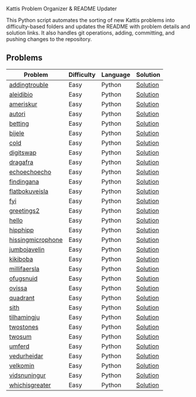 Kattis Problem Organizer & README Updater

This Python script automates the sorting of new Kattis problems into difficulty-based folders and updates the README with problem details and solution links. It also handles git operations, adding, committing, and pushing changes to the repository.

## Problems
| Problem | Difficulty | Language | Solution |
| ------- | ---------- | -------- | -------- |
| [addingtrouble](https://open.kattis.com/problems/addingtrouble) | Easy | Python | [Solution](https://github.com/ayubhali/kattisol/blob/main/kattis/python/1_Easy/addingtrouble.py) |
| [aleidibio](https://open.kattis.com/problems/aleidibio) | Easy | Python | [Solution](https://github.com/ayubhali/kattisol/blob/main/kattis/python/1_Easy/aleidibio.py) |
| [ameriskur](https://open.kattis.com/problems/ameriskur) | Easy | Python | [Solution](https://github.com/ayubhali/kattisol/blob/main/kattis/python/1_Easy/ameriskur.py) |
| [autori](https://open.kattis.com/problems/autori) | Easy | Python | [Solution](https://github.com/ayubhali/kattisol/blob/main/kattis/python/1_Easy/autori.py) |
| [betting](https://open.kattis.com/problems/betting) | Easy | Python | [Solution](https://github.com/ayubhali/kattisol/blob/main/kattis/python/1_Easy/betting.py) |
| [bijele](https://open.kattis.com/problems/bijele) | Easy | Python | [Solution](https://github.com/ayubhali/kattisol/blob/main/kattis/python/1_Easy/bijele.py) |
| [cold](https://open.kattis.com/problems/cold) | Easy | Python | [Solution](https://github.com/ayubhali/kattisol/blob/main/kattis/python/1_Easy/cold.py) |
| [digitswap](https://open.kattis.com/problems/digitswap) | Easy | Python | [Solution](https://github.com/ayubhali/kattisol/blob/main/kattis/python/1_Easy/digitswap.py) |
| [dragafra](https://open.kattis.com/problems/dragafra) | Easy | Python | [Solution](https://github.com/ayubhali/kattisol/blob/main/kattis/python/1_Easy/dragafra.py) |
| [echoechoecho](https://open.kattis.com/problems/echoechoecho) | Easy | Python | [Solution](https://github.com/ayubhali/kattisol/blob/main/kattis/python/1_Easy/echoechoecho.py) |
| [findingana](https://open.kattis.com/problems/findingana) | Easy | Python | [Solution](https://github.com/ayubhali/kattisol/blob/main/kattis/python/1_Easy/findingana.py) |
| [flatbokuveisla](https://open.kattis.com/problems/flatbokuveisla) | Easy | Python | [Solution](https://github.com/ayubhali/kattisol/blob/main/kattis/python/1_Easy/flatbokuveisla.py) |
| [fyi](https://open.kattis.com/problems/fyi) | Easy | Python | [Solution](https://github.com/ayubhali/kattisol/blob/main/kattis/python/1_Easy/fyi.py) |
| [greetings2](https://open.kattis.com/problems/greetings2) | Easy | Python | [Solution](https://github.com/ayubhali/kattisol/blob/main/kattis/python/1_Easy/greetings2.py) |
| [hello](https://open.kattis.com/problems/hello) | Easy | Python | [Solution](https://github.com/ayubhali/kattisol/blob/main/kattis/python/1_Easy/hello.py) |
| [hipphipp](https://open.kattis.com/problems/hipphipp) | Easy | Python | [Solution](https://github.com/ayubhali/kattisol/blob/main/kattis/python/1_Easy/hipphipp.py) |
| [hissingmicrophone](https://open.kattis.com/problems/hissingmicrophone) | Easy | Python | [Solution](https://github.com/ayubhali/kattisol/blob/main/kattis/python/1_Easy/hissingmicrophone.py) |
| [jumbojavelin](https://open.kattis.com/problems/jumbojavelin) | Easy | Python | [Solution](https://github.com/ayubhali/kattisol/blob/main/kattis/python/1_Easy/jumbojavelin.py) |
| [kikiboba](https://open.kattis.com/problems/kikiboba) | Easy | Python | [Solution](https://github.com/ayubhali/kattisol/blob/main/kattis/python/1_Easy/kikiboba.py) |
| [millifaersla](https://open.kattis.com/problems/millifaersla) | Easy | Python | [Solution](https://github.com/ayubhali/kattisol/blob/main/kattis/python/1_Easy/millifaersla.py) |
| [ofugsnuid](https://open.kattis.com/problems/ofugsnuid) | Easy | Python | [Solution](https://github.com/ayubhali/kattisol/blob/main/kattis/python/1_Easy/ofugsnuid.py) |
| [ovissa](https://open.kattis.com/problems/ovissa) | Easy | Python | [Solution](https://github.com/ayubhali/kattisol/blob/main/kattis/python/1_Easy/ovissa.py) |
| [quadrant](https://open.kattis.com/problems/quadrant) | Easy | Python | [Solution](https://github.com/ayubhali/kattisol/blob/main/kattis/python/1_Easy/quadrant.py) |
| [sith](https://open.kattis.com/problems/sith) | Easy | Python | [Solution](https://github.com/ayubhali/kattisol/blob/main/kattis/python/1_Easy/sith.py) |
| [tilhamingju](https://open.kattis.com/problems/tilhamingju) | Easy | Python | [Solution](https://github.com/ayubhali/kattisol/blob/main/kattis/python/1_Easy/tilhamingju.py) |
| [twostones](https://open.kattis.com/problems/twostones) | Easy | Python | [Solution](https://github.com/ayubhali/kattisol/blob/main/kattis/python/1_Easy/twostones.py) |
| [twosum](https://open.kattis.com/problems/twosum) | Easy | Python | [Solution](https://github.com/ayubhali/kattisol/blob/main/kattis/python/1_Easy/twosum.py) |
| [umferd](https://open.kattis.com/problems/umferd) | Easy | Python | [Solution](https://github.com/ayubhali/kattisol/blob/main/kattis/python/1_Easy/umferd.py) |
| [vedurheidar](https://open.kattis.com/problems/vedurheidar) | Easy | Python | [Solution](https://github.com/ayubhali/kattisol/blob/main/kattis/python/1_Easy/vedurheidar.py) |
| [velkomin](https://open.kattis.com/problems/velkomin) | Easy | Python | [Solution](https://github.com/ayubhali/kattisol/blob/main/kattis/python/1_Easy/velkomin.py) |
| [vidsnuningur](https://open.kattis.com/problems/vidsnuningur) | Easy | Python | [Solution](https://github.com/ayubhali/kattisol/blob/main/kattis/python/1_Easy/vidsnuningur.py) |
| [whichisgreater](https://open.kattis.com/problems/whichisgreater) | Easy | Python | [Solution](https://github.com/ayubhali/kattisol/blob/main/kattis/python/1_Easy/whichisgreater.py) |

